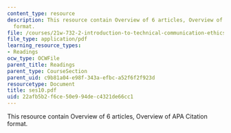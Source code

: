 ```yaml
---
content_type: resource
description: This resource contain Overview of 6 articles, Overview of APA Citation
  format.
file: /courses/21w-732-2-introduction-to-technical-communication-ethics-in-science-and-technology-fall-2006/22afb5b2f6ce50e994dec4321de66cc1_ses10.pdf
file_type: application/pdf
learning_resource_types:
- Readings
ocw_type: OCWFile
parent_title: Readings
parent_type: CourseSection
parent_uid: c9b81a04-e98f-343a-efbc-a52f6f2f923d
resourcetype: Document
title: ses10.pdf
uid: 22afb5b2-f6ce-50e9-94de-c4321de66cc1
---
```

This resource contain Overview of 6 articles, Overview of APA Citation format.

